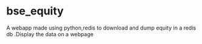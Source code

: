 # bse_equity
A webapp made using python,redis to download and dump equity in a redis db .Display the data on a webpage
